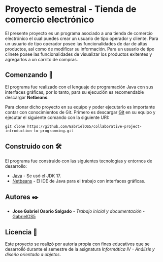 # Proyecto semestral - Tienda de comercio electrónico

El presente proyecto es un programa asociado a una tienda de comercio electrónico el cual puedes crear un usuario de tipo operador y cliente. Para un usuario de tipo operador posee las funcionalidades de dar de altas productos, así como de modificar su información. Para un usuario de tipo clinete posee las funcionalidades de visualizar los productos exitentes y agregarlos a un carrito de compras.
## Comenzando 🚀

El programa fue realizado con el lenguaje de programación Java con sus interfaces gráficas, por lo tanto, para su ejecución es recomendable descargar **Netbeans**.

Para clonar dicho proyecto en su equipo y poder ejecutarlo es importante contar con conocimientos de Git. Primero es descargar [Git](https://git-scm.com/downloads) en su equipo y ejecutar el siguiente comando con la siguiente URI: 
```
git clone https://github.com/GabrielOS5/collaborative-project-introduction-to-programming.git
```
## Construido con 🛠️

El programa fue construido con las siguientes tecnologías y entornos de desarrollo:

* [Java](https://www.oracle.com/mx/java/technologies/downloads/) - Se usó el JDK 17.
* [Netbeans](https://netbeans.apache.org/front/main/download/archive/) - El IDE de Java para el trabajo con interfaces gráficas.

## Autores ✒️

* **Jose Gabriel Osorio Salgado** - *Trabajo inicial y documentación* - [GabrielOS5](https://github.com/GabrielOS5)

## Licencia 📄

Este proyecto se realizó por autoria propia con fines educativos que se desarrolló durante el semestre de la asignatura *Informática IV - Análisis y diseño orientado a objetos*.
